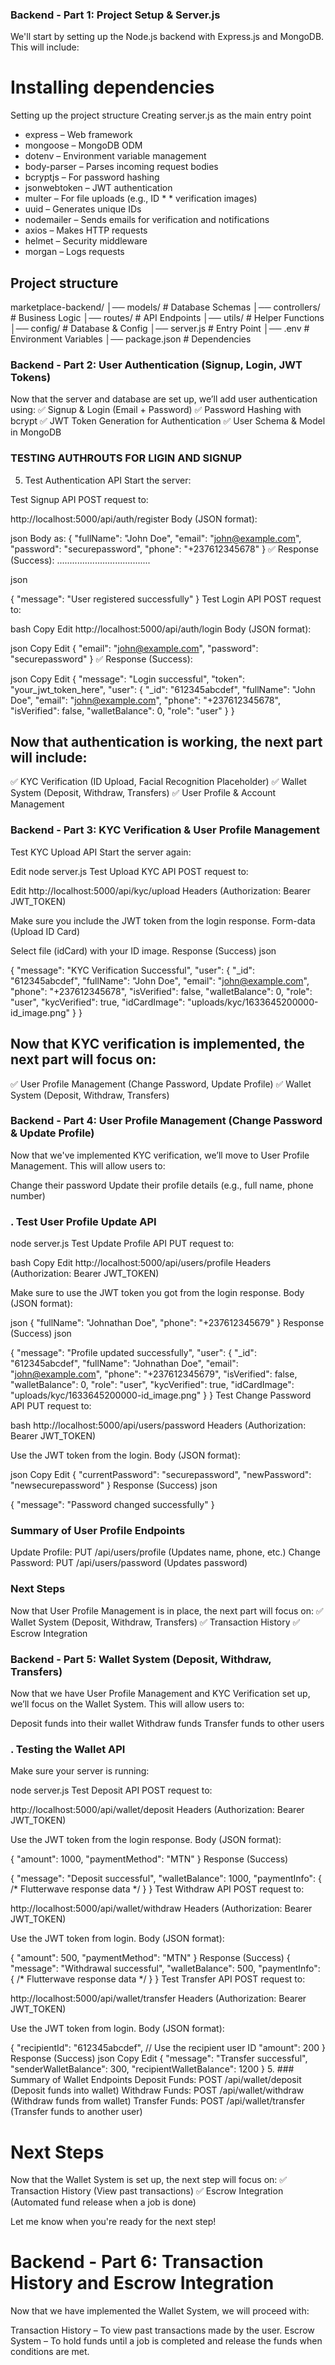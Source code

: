 ### Backend - Part 1: Project Setup & Server.js
We'll start by setting up the Node.js backend with Express.js and MongoDB. This will include:

# Installing dependencies
Setting up the project structure
Creating server.js as the main entry point


* express – Web framework
* mongoose – MongoDB ODM
* dotenv – Environment variable management
* body-parser – Parses incoming request bodies
* bcryptjs – For password hashing
* jsonwebtoken – JWT authentication
* multer – For file uploads (e.g., ID * * verification images)
* uuid – Generates unique IDs
* nodemailer – Sends emails for verification and notifications
* axios – Makes HTTP requests
* helmet – Security middleware
* morgan – Logs requests

## Project structure
marketplace-backend/
│── models/          # Database Schemas
│── controllers/     # Business Logic
│── routes/          # API Endpoints
│── utils/           # Helper Functions
│── config/          # Database & Config
│── server.js        # Entry Point
│── .env             # Environment Variables
│── package.json     # Dependencies

### Backend - Part 2: User Authentication (Signup, Login, JWT Tokens)
Now that the server and database are set up, we’ll add user authentication using:
✅ Signup & Login (Email + Password)
✅ Password Hashing with bcrypt
✅ JWT Token Generation for Authentication
✅ User Schema & Model in MongoDB


### TESTING AUTHROUTS FOR LIGIN AND SIGNUP
5. Test Authentication API
Start the server:


Test Signup API
POST request to:

http://localhost:5000/api/auth/register
Body (JSON format):

json
Body as:
{
    "fullName": "John Doe",
    "email": "john@example.com",
    "password": "securepassword",
    "phone": "+237612345678"
}
✅ Response (Success):
.....................................

json

{
    "message": "User registered successfully"
}
Test Login API
POST request to:

bash
Copy
Edit
http://localhost:5000/api/auth/login
Body (JSON format):

json
Copy
Edit
{
    "email": "john@example.com",
    "password": "securepassword"
}
✅ Response (Success):

json
Copy
Edit
{
    "message": "Login successful",
    "token": "your_jwt_token_here",
    "user": {
        "_id": "612345abcdef",
        "fullName": "John Doe",
        "email": "john@example.com",
        "phone": "+237612345678",
        "isVerified": false,
        "walletBalance": 0,
        "role": "user"
    }
}


## Now that authentication is working, the next part will include:
✅ KYC Verification (ID Upload, Facial Recognition Placeholder)
✅ Wallet System (Deposit, Withdraw, Transfers)
✅ User Profile & Account Management

### Backend - Part 3: KYC Verification & User Profile Management

Test KYC Upload API
Start the server again:

Edit
node server.js
Test Upload KYC API
POST request to:

Edit
http://localhost:5000/api/kyc/upload
Headers (Authorization: Bearer JWT_TOKEN)

Make sure you include the JWT token from the login response.
Form-data (Upload ID Card)

Select file (idCard) with your ID image.
Response (Success)
json

{
    "message": "KYC Verification Successful",
    "user": {
        "_id": "612345abcdef",
        "fullName": "John Doe",
        "email": "john@example.com",
        "phone": "+237612345678",
        "isVerified": false,
        "walletBalance": 0,
        "role": "user",
        "kycVerified": true,
        "idCardImage": "uploads/kyc/1633645200000-id_image.png"
    }
}


## Now that KYC verification is implemented, the next part will focus on:
✅ User Profile Management (Change Password, Update Profile)
✅ Wallet System (Deposit, Withdraw, Transfers)

### Backend - Part 4: User Profile Management (Change Password & Update Profile)
Now that we've implemented KYC verification, we’ll move to User Profile Management. This will allow users to:

Change their password
Update their profile details (e.g., full name, phone number)

### . Test User Profile Update API

node server.js
Test Update Profile API
PUT request to:

bash
Copy
Edit
http://localhost:5000/api/users/profile
Headers (Authorization: Bearer JWT_TOKEN)

Make sure to use the JWT token you got from the login response.
Body (JSON format):

json
{
    "fullName": "Johnathan Doe",
    "phone": "+237612345679"
}
Response (Success)
json

{
    "message": "Profile updated successfully",
    "user": {
        "_id": "612345abcdef",
        "fullName": "Johnathan Doe",
        "email": "john@example.com",
        "phone": "+237612345679",
        "isVerified": false,
        "walletBalance": 0,
        "role": "user",
        "kycVerified": true,
        "idCardImage": "uploads/kyc/1633645200000-id_image.png"
    }
}
Test Change Password API
PUT request to:

bash
http://localhost:5000/api/users/password
Headers (Authorization: Bearer JWT_TOKEN)

Use the JWT token from the login.
Body (JSON format):

json
Copy
Edit
{
    "currentPassword": "securepassword",
    "newPassword": "newsecurepassword"
}
Response (Success)
json

{
    "message": "Password changed successfully"
}

### Summary of User Profile Endpoints
Update Profile: PUT /api/users/profile (Updates name, phone, etc.)
Change Password: PUT /api/users/password (Updates password)

### Next Steps
Now that User Profile Management is in place, the next part will focus on:
✅ Wallet System (Deposit, Withdraw, Transfers)
✅ Transaction History
✅ Escrow Integration

### Backend - Part 5: Wallet System (Deposit, Withdraw, Transfers)
Now that we have User Profile Management and KYC Verification set up, we’ll focus on the Wallet System. This will allow users to:

Deposit funds into their wallet
Withdraw funds
Transfer funds to other users

### . Testing the Wallet API
Make sure your server is running:

node server.js
Test Deposit API
POST request to:

http://localhost:5000/api/wallet/deposit
Headers (Authorization: Bearer JWT_TOKEN)

Use the JWT token from the login response.
Body (JSON format):

{
    "amount": 1000,
    "paymentMethod": "MTN"
}
Response (Success)

{
    "message": "Deposit successful",
    "walletBalance": 1000,
    "paymentInfo": { /* Flutterwave response data */ }
}
Test Withdraw API
POST request to:


http://localhost:5000/api/wallet/withdraw
Headers (Authorization: Bearer JWT_TOKEN)

Use the JWT token from login.
Body (JSON format):


{
    "amount": 500,
    "paymentMethod": "MTN"
}
Response (Success)
{
    "message": "Withdrawal successful",
    "walletBalance": 500,
    "paymentInfo": { /* Flutterwave response data */ }
}
Test Transfer API
POST request to:

http://localhost:5000/api/wallet/transfer
Headers (Authorization: Bearer JWT_TOKEN)

Use the JWT token from login.
Body (JSON format):

{
    "recipientId": "612345abcdef", // Use the recipient user ID
    "amount": 200
}
Response (Success)
json
Copy
Edit
{
    "message": "Transfer successful",
    "senderWalletBalance": 300,
    "recipientWalletBalance": 1200
}
5. ### Summary of Wallet Endpoints
Deposit Funds: POST /api/wallet/deposit (Deposit funds into wallet)
Withdraw Funds: POST /api/wallet/withdraw (Withdraw funds from wallet)
Transfer Funds: POST /api/wallet/transfer (Transfer funds to another user)

# Next Steps
Now that the Wallet System is set up, the next step will focus on:
✅ Transaction History (View past transactions)
✅ Escrow Integration (Automated fund release when a job is done)

Let me know when you're ready for the next step!

# Backend - Part 6: Transaction History and Escrow Integration
Now that we have implemented the Wallet System, we will proceed with:

Transaction History – To view past transactions made by the user.
Escrow System – To hold funds until a job is completed and release the funds when conditions are met.